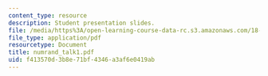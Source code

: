 ```yaml
---
content_type: resource
description: Student presentation slides.
file: /media/https%3A/open-learning-course-data-rc.s3.amazonaws.com/18-996-random-matrix-theory-and-its-applications-spring-2004/f413570d3b8e71bf4346a3af6e0419ab_numrand_talk1.pdf
file_type: application/pdf
resourcetype: Document
title: numrand_talk1.pdf
uid: f413570d-3b8e-71bf-4346-a3af6e0419ab
---
```

